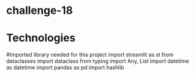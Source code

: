 # challenge-18

# Technologies

#Imported library needed for this project
 import streamlit as st
 from dataclasses import dataclass
 from typing import Any, List
 import datetime as datetime
 import pandas as pd
 import hashlib
